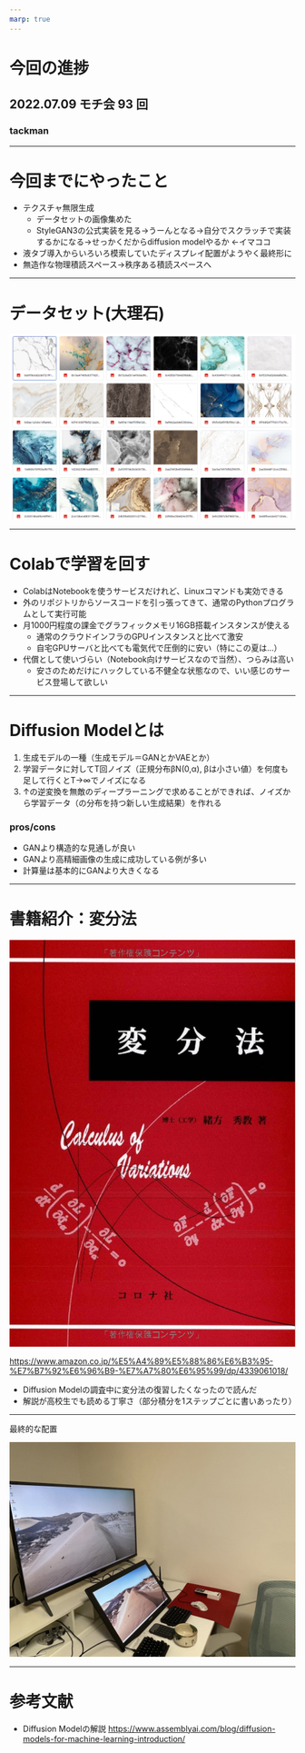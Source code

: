 ```yaml
---
marp: true
---
```


# 今回の進捗

## 2022.07.09 モチ会 93 回

### tackman

---

# 今回までにやったこと

- テクスチャ無限生成
  - データセットの画像集めた
  - StyleGAN3の公式実装を見る→うーんとなる→自分でスクラッチで実装するかになる→せっかくだからdiffusion modelやるか ←イマココ
- 液タブ導入からいろいろ模索していたディスプレイ配置がようやく最終形に
- 無造作な物理積読スペース→秩序ある積読スペースへ

---

# データセット(大理石)

![height:400px](marble.png)

---

# Colabで学習を回す

- ColabはNotebookを使うサービスだけれど、Linuxコマンドも実効できる
- 外のリポジトリからソースコードを引っ張ってきて、通常のPythonプログラムとして実行可能
- 月1000円程度の課金でグラフィックメモリ16GB搭載インスタンスが使える
  - 通常のクラウドインフラのGPUインスタンスと比べて激安
  - 自宅GPUサーバと比べても電気代で圧倒的に安い（特にこの夏は…）
- 代償として使いづらい（Notebook向けサービスなので当然）、つらみは高い
  - 安さのためだけにハックしている不健全な状態なので、いい感じのサービス登場して欲しい

---

# Diffusion Modelとは

1. 生成モデルの一種（生成モデル＝GANとかVAEとか）
2. 学習データに対してT回ノイズ（正規分布βN(0,α), βは小さい値）を何度も足して行くとT→∞でノイズになる
3. ↑の逆変換を無敵のディープラーニングで求めることができれば、ノイズから学習データ（の分布を持つ新しい生成結果）を作れる

### pros/cons

- GANより構造的な見通しが良い
- GANより高精細画像の生成に成功している例が多い
- 計算量は基本的にGANより大きくなる

---

# 書籍紹介：変分法

![height:300px](cover.png)

https://www.amazon.co.jp/%E5%A4%89%E5%88%86%E6%B3%95-%E7%B7%92%E6%96%B9-%E7%A7%80%E6%95%99/dp/4339061018/

- Diffusion Modelの調査中に変分法の復習したくなったので読んだ
- 解説が高校生でも読める丁寧さ（部分積分を1ステップごとに書いあったり）

---

最終的な配置

![height:500px](pc.jpg)

---

# 参考文献

- Diffusion Modelの解説 https://www.assemblyai.com/blog/diffusion-models-for-machine-learning-introduction/